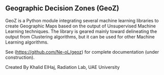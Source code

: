 ## Geographic Decision Zones (GeoZ)


GeoZ is a Python module integrating several machine learning libraries to create Geographic Maps based on the output of 
Unsupervised Machine Learning techniques. The library is geared mainly toward delineating the output from Clustering 
algorithms, but it can be used for other Machine Learning algorithms.

See (https://github.com/Ne-oL/geoz) for complete documentation (under construction).

Created By Khalid ElHaj, Radiation Lab, UAE University
